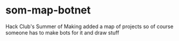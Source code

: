 # som-map-botnet
Hack Club's Summer of Making added a map of projects so of course someone has to make bots for it and draw stuff
